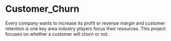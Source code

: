 # Customer_Churn
Every company wants to increase its profit or revenue margin and customer retention is one key area industry players focus their resources. This project focuses on whether a customer will churn or not.
